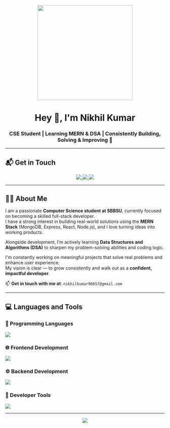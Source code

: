 <p align="center">
  <img src="https://cdn.dribbble.com/users/1162077/screenshots/3848914/programmer.gif" width="300" />
</p>

<h1 align="center">Hey 👋, I'm Nikhil Kumar</h1>
<h3 align="center">CSE Student | Learning MERN & DSA | Consistently Building, Solving & Improving 🚀</h3>

---

## 📬 Get in Touch

<p align="center">
  <a href="https://www.linkedin.com/in/nikhilkumar2040/" target="_blank">
    <img src="https://img.shields.io/badge/LinkedIn-%230077B5.svg?&style=for-the-badge&logo=linkedin&logoColor=white" />
  </a>
  <a href="https://instagram.com/nikhxll.19/" target="_blank">
    <img src="https://img.shields.io/badge/Instagram-%23E4405F.svg?&style=for-the-badge&logo=instagram&logoColor=white" />
  </a>
  <a href="https://x.com/NikhilK70357479" target="_blank">
    <img src="https://img.shields.io/badge/Twitter-%231DA1F2.svg?&style=for-the-badge&logo=twitter&logoColor=white" />
  </a>
</p>

---

## 👨‍💻 About Me

I am a passionate **Computer Science student at SBBSU**, currently focused on becoming a skilled full-stack developer.  
I have a strong interest in building real-world solutions using the **MERN Stack** (MongoDB, Express, React, Node.js), and I love turning ideas into working products.

Alongside development, I’m actively learning **Data Structures and Algorithms (DSA)** to sharpen my problem-solving abilities and coding logic.

I'm constantly working on meaningful projects that solve real problems and enhance user experience.  
My vision is clear — to grow consistently and walk out as a **confident, impactful developer**.

📫 **Get in touch with me at**: `nikhilkumar96657@gmail.com`

---

## 💻 Languages and Tools

### 🧠 Programming Languages  
<p>
  <img src="https://skillicons.dev/icons?i=js,java" />
</p>

### 🌐 Frontend Development  
<p>
  <img src="https://skillicons.dev/icons?i=html,css,react,tailwind" />
</p>

### ⚙️ Backend Development  
<p>
  <img src="https://skillicons.dev/icons?i=nodejs,express,mongodb" />
</p>

### 🔧 Developer Tools  
<p>
  <img src="https://skillicons.dev/icons?i=vscode,git,github,postman" />
</p>

---

<p align="center">
  <img src="https://capsule-render.vercel.app/api?type=waving&color=gradient&height=120&section=footer"/>
</p>
